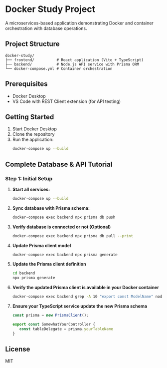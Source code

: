 # Docker Study Project

A microservices-based application demonstrating Docker and container orchestration with database operations.

## Project Structure

```
docker-study/
├── frontend/          # React application (Vite + TypeScript)
├── backend/           # Node.js API service with Prisma ORM
└── docker-compose.yml # Container orchestration
```

## Prerequisites

- Docker Desktop
- VS Code with REST Client extension (for API testing)

## Getting Started

1. Start Docker Desktop
2. Clone the repository
3. Run the application:
   ```bash
   docker-compose up --build
   ```

## Complete Database & API Tutorial

### Step 1: Initial Setup

1. **Start all services:**
   ```bash
   docker-compose up --build
   ```

2. **Sync database with Prisma schema:**
   ```bash
   docker-compose exec backend npx prisma db push
   ```

3. **Verify database is connected or not (Optional)**
   ```bash
   docker-compose exec backend npx prisma db pull --print
   ```

4. **Update Prisma client model**
   ```bash
   docker-compose exec backend npx prisma generate
   ```

5. **Update the Prisma client definition**
   ```bash
   cd backend
   npx prisma generate
   ```

6. **Verify the updated Prisma client is available in your Docker container**
   ```bash
   docker-compose exec backend grep -A 10 "export const ModelName" node_modules/.prisma/client/index.d.ts
   ``` 

7. **Ensure your TypeScript service update the new Prisma schema**
   ```typescript
   const prisma = new PrismaClient();

   export const SomewhatYourController {
      const tableDelegate = prisma.yourTableName
   }
   ```


## License

MIT 